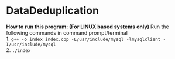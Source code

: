 # DataDeduplication
<b> How to run this program: (For LINUX based systems only) </b>
Run the following commands in command prompt/terminal<br>
1. 
```g++ -o index index.cpp -L/usr/include/mysql -lmysqlclient -I/usr/include/mysql```
<br>
2. 
```./index```
